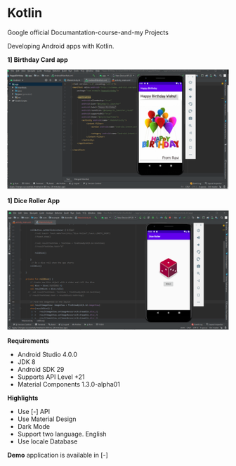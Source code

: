 # Kotlin
Google official Documantation-course-and-my Projects 

Developing Android apps with Kotlin.

**1] Birthday Card app**

<p align="center"><img src="assets/hap.png" /></p>

**1] Dice Roller App**

<p align="center"><img src="assets/DiceRoller.png" /></p>


**Requirements**
- Android Studio 4.0.0
- JDK 8
- Android SDK 29
- Supports API Level +21
- Material Components 1.3.0-alpha01

**Highlights**
- Use [-] API
- Use Material Design 
- Dark Mode
- Support two language. English 
- Use locale Database

**Demo** application is available in [-]
